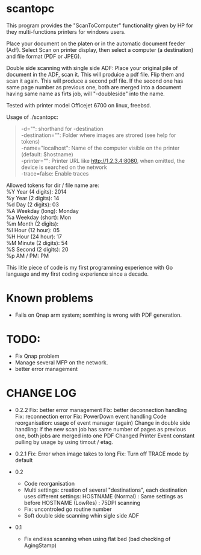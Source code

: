 scantopc
==========

This program provides the "ScanToComputer" functionality given by HP for they multi-functions printers for windows users.

Place your document on the platen or in the automatic document feeder (Adf). Select Scan on printer display, then select a computer (a destination) and file format (PDF or JPEG).

Double side scanning with single side ADF: 
Place your original pile of document in the ADF, scan it. This will produice a pdf file.
Flip them and scan it again. This will produce a second pdf file. If the second one has same page number as previous one, both are merged into a document having same name as firts job, will "-doubleside" into the name.



Tested with printer model Officejet 6700 on linux, freebsd.


Usage of ./scantopc:  
>   -d="": shorthand for -destination  
>   -destination="": Folder where images are strored (see help for tokens)  
>   -name="localhost": Name of the computer visible on the printer (default: $hostname)  
>   -printer="": Printer URL like http://1.2.3.4:8080, when omitted, the device is searched on the network  
>   -trace=false: Enable traces  

Allowed tokens for dir / file name are:  
	%Y  Year (4 digits):      2014  
	%y  Year (2 digits):      14	     
	%d  Day (2 digits):       03  
	%A  Weekday (long):       Monday  
	%a  Weekday (short):      Mon  
	%m  Month (2 digits):       
	%I  Hour (12 hour):       05  
	%H  Hour (24 hour):       17  
	%M  Minute (2 digits):    54  
	%S  Second (2 digits):    20  
	%p  AM / PM:              PM  


This litle piece of code is my first programming experience with Go language and my first coding experience since a decade.

# Known problems
- Fails on Qnap arm system; somthing is wrong with PDF generation.

# TODO: 
- Fix Qnap problem
- Manage several MFP on the network.
- better error management

# CHANGE LOG
* 0.2.2
	Fix: better error management 
	Fix: better deconnection handling
	Fix: reconnection error
	Fix: PowerDown event handling
	Code reorganisation: usage of event manager (again)
	Change in double side handling: if the new scan job has same number of pages as previous one, both jobs are merged into one PDF
	Changed Printer Event constant pulling by usage by using timout / etag.
	 
* 0.2.1
	Fix: Error when image takes to long
	Fix: Turn off TRACE mode by default 
* 0.2
	- Code reorganisation
	- Multi settings: creation of several "destinations", each destination uses different settings:
		HOSTNAME (Normal) : Same settings as before
		HOSTNAME (LowRes) : 75DPI scanning 
	- Fix: uncontroled go routine number
	- Soft double side scanning whin sigle side ADF
* 0.1
	- Fix endless scanning when using flat bed (bad checking of AgingStamp)

